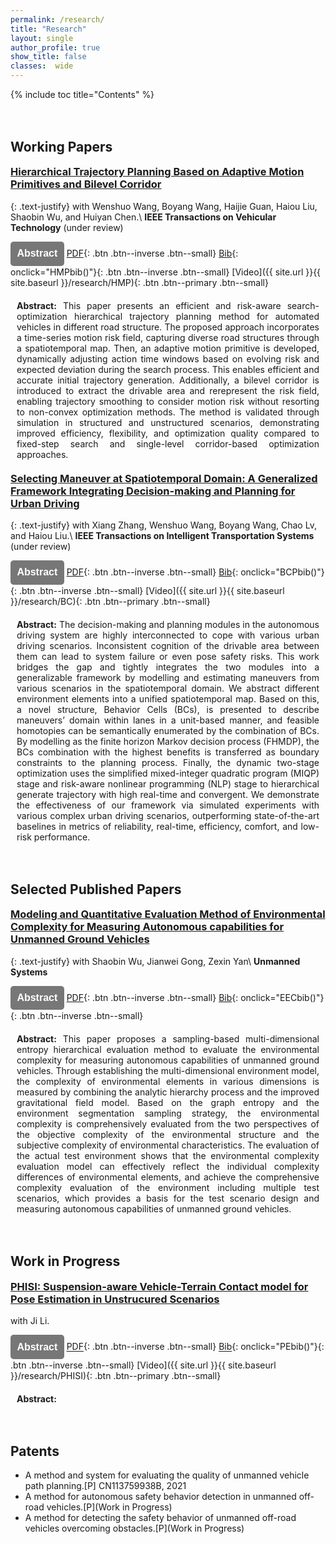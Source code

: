 ```yaml
---
permalink: /research/
title: "Research"
layout: single
author_profile: true
show_title: false
classes:  wide
---
```

<!-- 添加目录 -->
{% include toc title="Contents" %}
<!-- 添加折叠框 -->
<head>
  <meta charset="UTF-8">
  <meta name="viewport" content="width=device-width, initial-scale=1.0">
  <style>
    .collapsible {
      /* 背景颜色设置设置 */
      background-color: #777;
      color: white;
      cursor: pointer;
      /* 调整 padding 大小 */
      padding: 0.65em;
      height: auto; /* 自适应高度 */
      /* 宽度设置 */
      width: auto;
      border: 0px solid #555;
      justify-content: space-between; /* 文本两端对齐 */
      /* 字体设置 */
      outline: none;
      font-size: 16px;
      /* 圆角设置 */
      border-top-left-radius: 5px;
      border-top-right-radius: 5px;
      border-bottom-left-radius: 5px; 
      border-bottom-right-radius: 5px; 
      margin-bottom: 1px;
    }

    .content {
      padding: 0 12px;
      display: none;
      overflow: hidden;
      background-color: #f1f1f1;
      border-top-left-radius: 10px;
      border-top-right-radius: 10px;
      border-bottom-left-radius: 10px; 
      border-bottom-right-radius: 10px; 
    }

    .content p {
      margin-top: 20px; /* 调整文本距离上边的距离 */
      margin-bottom: 20px; /* 调整文本距离上边的距离 */
      margin-left: 10px; /* 调整文本距离上边的距离 */
      margin-right: 10px; /* 调整文本距离上边的距离 */
    }
  </style>
  <style>
    h3 {
      margin-top: 0.5em; /* 自定义行间距，可以根据需要调整 */
    }
    h2 {
      margin-top: 3em; /* 自定义行间距，可以根据需要调整 */
    }
</style>
</head>

<script>
  function toggleContent(contentId) {
    var content = document.getElementById(contentId);
    if (content.style.display === 'block') {
      content.style.display = 'none';
    } else {
      content.style.display = 'block';
    }
  }
</script>

## Working Papers
<!-- **************************research************************** -->
### [Hierarchical Trajectory Planning Based on Adaptive Motion Primitives and Bilevel Corridor]()
{: .text-justify}
with Wenshuo Wang, Boyang Wang, Haijie Guan, Haiou Liu, Shaobin Wu, and Huiyan Chen.\\
**IEEE Transactions on Vehicular Technology** (under review)

<button class="collapsible" onclick="toggleContent('HMPabstract')"><strong>Abstract</strong></button>
[PDF](){: .btn .btn--inverse .btn--small}
[Bib](javascript:void(0);){: onclick="HMPbib()"}{: .btn .btn--inverse .btn--small}
[Video]({{ site.url }}{{ site.baseurl }}/research/HMP){: .btn .btn--primary .btn--small} 
<!-- [More Info](){: .btn .btn--primary .btn--small} -->
<div class="content" id="HMPabstract">
  <p style="text-align: justify;">
    <strong>Abstract:</strong> This paper presents an efficient and risk-aware search-optimization hierarchical trajectory planning method for automated vehicles in different road structure. The proposed approach incorporates a time-series motion risk field, capturing diverse road structures through a spatiotemporal map. Then, an adaptive motion primitive is developed, dynamically adjusting action time windows based on evolving risk and expected deviation during the search process. This enables efficient and accurate initial trajectory generation. Additionally, a bilevel corridor is introduced to extract the drivable area and rerepresent the risk field, enabling trajectory smoothing to consider motion risk without resorting to non-convex optimization methods. The method is validated through simulation in structured and unstructured scenarios, demonstrating improved efficiency, flexibility, and optimization quality compared to fixed-step search and single-level corridor-based optimization approaches.
    </p>
</div>

<script>
  function HMPbib() {
    var popupContent = "Addendum After Publication of the Paper";
    // 创建一个新的窗口
    var popupWindow = window.open("", "_blank", "width=400, height=300");
    // 在新窗口中写入文本内容
    popupWindow.document.write("<p>" + popupContent + "</p>");
  }
</script>

<!-- **************************research************************** -->
### [Selecting Maneuver at Spatiotemporal Domain: A Generalized Framework Integrating Decision-making and Planning for Urban Driving]()
{: .text-justify}
with Xiang Zhang, Wenshuo Wang, Boyang Wang, Chao Lv, and Haiou Liu.\\
**IEEE Transactions on Intelligent Transportation Systems** (under review)

<button class="collapsible" onclick="toggleContent('BCPabstract')"><strong>Abstract</strong></button>
[PDF](){: .btn .btn--inverse .btn--small}
[Bib](javascript:void(0); ){: onclick="BCPbib()"}{: .btn .btn--inverse .btn--small}
[Video]({{ site.url }}{{ site.baseurl }}/research/BC){: .btn .btn--primary .btn--small}
<!-- [More Info](){: .btn .btn--primary .btn--small} -->

<div class="content" id="BCPabstract">
  <p style="text-align: justify;">
    <strong>Abstract:</strong> The decision-making and planning modules in the autonomous driving system are highly interconnected to cope with various urban driving scenarios. Inconsistent cognition of the drivable area between them can lead to system failure or even pose safety risks. This work bridges the gap and tightly integrates the two modules into a generalizable framework by modelling and estimating maneuvers from various scenarios in the spatiotemporal domain. We abstract different environment elements into a unified spatiotemporal map. Based on this, a novel structure, Behavior Cells (BCs), is presented to describe maneuvers’ domain within lanes in a unit-based manner, and feasible homotopies can be semantically enumerated by the combination of BCs. By modelling as the finite horizon Markov decision process (FHMDP), the BCs combination with the highest benefits is transferred as boundary constraints to the planning process. Finally, the dynamic two-stage optimization uses the simplified mixed-integer quadratic program (MIQP) stage and risk-aware nonlinear programming (NLP) stage to hierarchical generate trajectory with high real-time and convergent. We demonstrate the effectiveness of our framework via simulated experiments with various complex urban driving scenarios, outperforming state-of-the-art baselines in metrics of reliability, real-time, efficiency, comfort, and low-risk performance.
    </p>
</div>

<script>
  function BCPbib() {
    var popupContent = "Addendum After Publication of the Paper";
    // 创建一个新的窗口
    var popupWindow = window.open("", "_blank", "width=400, height=300");
    // 在新窗口中写入文本内容
    popupWindow.document.write("<p>" + popupContent + "</p>");
  }
</script>



## Selected Published Papers
<!-- **************************research************************** -->
### [Modeling and Quantitative Evaluation Method of Environmental Complexity for Measuring Autonomous capabilities for Unmanned Ground Vehicles]()
{: .text-justify}
with Shaobin Wu, Jianwei Gong, Zexin Yan\\
**Unmanned Systems** 

<button class="collapsible" onclick="toggleContent('EECabstract')"><strong>Abstract</strong></button>
[PDF](){: .btn .btn--inverse .btn--small}
[Bib](javascript:void(0);){: onclick="EECbib()"}{: .btn .btn--inverse .btn--small}
<!-- [More Info](){: .btn .btn--primary .btn--small} -->

<div class="content" id="EECabstract">
  <p style="text-align: justify;">
    <strong>Abstract:</strong> This paper proposes a sampling-based multi-dimensional entropy hierarchical evaluation method to evaluate the environmental complexity for measuring autonomous capabilities of unmanned ground vehicles. Through establishing the multi-dimensional environment model, the complexity of environmental elements in various dimensions is measured by combining the analytic hierarchy process and the improved gravitational field model. Based on the graph entropy and the environment segmentation sampling strategy, the environmental complexity is comprehensively evaluated from the two perspectives of the objective complexity of the environmental structure and the subjective complexity of environmental characteristics. The evaluation of the actual test environment shows that the environmental complexity evaluation model can effectively reflect the individual complexity differences of environmental elements, and achieve the comprehensive complexity evaluation of the environment including multiple test scenarios, which provides a basis for the test scenario design and measuring autonomous capabilities of unmanned ground vehicles.
    </p>
</div>

<script>
  function EECbib() {
    var popupContent = "@article\{wu2023modeling,<br>title=\{Modeling and Quantitative Evaluation Method of Environmental Complexity for Measuring Autonomous Capabilities of Military Unmanned Ground Vehicles\},<br>author=\{Wu, Shaobin and Li, Shihao and Gong, Jianwei and Yan, Zexin\},<br>journal=\{Unmanned Systems\},<br>volume=\{11\},<br>number=\{04\},<br>pages=\{367--382\},<br>year=\{2023\},\npublisher=\{World Scientific\}\}";
    // 创建一个新的窗口
    var popupWindow = window.open("", "_blank", "width=400, height=300");
    // 在新窗口中写入文本内容
    popupWindow.document.write("<p>" + popupContent + "</p>");
  }
</script>


## Work in Progress
### [PHISI: Suspension-aware Vehicle-Terrain Contact model for Pose Estimation in Unstrucured Scenarios]()
with Ji Li.

<button class="collapsible" onclick="toggleContent('PEabstract')"><strong>Abstract</strong></button>
[PDF](){: .btn .btn--inverse .btn--small}
[Bib](javascript:void(0); ){: onclick="PEbib()"}{: .btn .btn--inverse .btn--small}
[Video]({{ site.url }}{{ site.baseurl }}/research/PHISI){: .btn .btn--primary .btn--small} 
<!-- [More Info](){: .btn .btn--primary .btn--small} -->

<div class="content" id="PEabstract">
  <p style="text-align: justify;">
    <strong>Abstract:</strong> 
    </p>
</div>

<script>
  function PEbib() {
    var popupContent = "Addendum After Publication of the Paper";
    // 创建一个新的窗口
    var popupWindow = window.open("", "_blank", "width=400, height=300");
    // 在新窗口中写入文本内容
    popupWindow.document.write("<p>" + popupContent + "</p>");
  }
</script>



## Patents
- A method and system for evaluating the quality of unmanned vehicle path planning.\[P\] CN113759938B, 2021
- A method for autonomous safety behavior detection in unmanned off-road vehicles.\[P\](Work in Progress)
- A method for detecting the safety behavior of unmanned off-road vehicles overcoming obstacles.\[P\](Work in Progress)